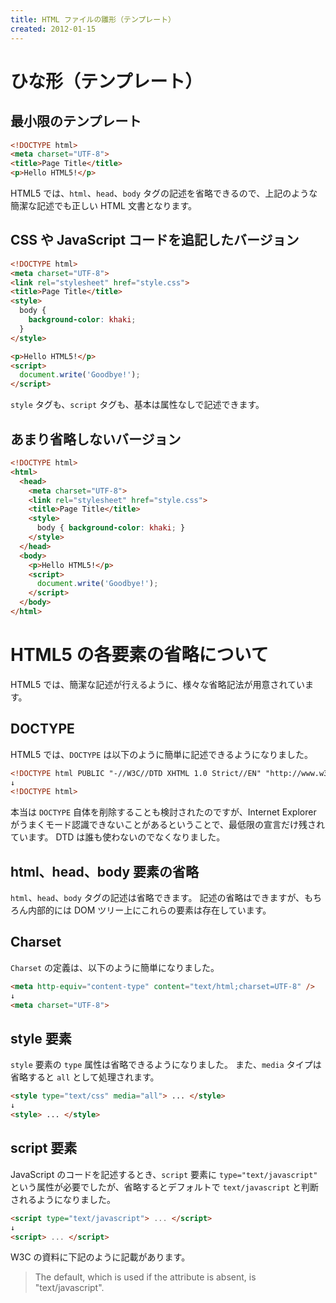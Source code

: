 ```yaml
---
title: HTML ファイルの雛形（テンプレート）
created: 2012-01-15
---
```


ひな形（テンプレート）
====

最小限のテンプレート
----

```html
<!DOCTYPE html>
<meta charset="UTF-8">
<title>Page Title</title>
<p>Hello HTML5!</p>
```

HTML5 では、`html`、`head`、`body` タグの記述を省略できるので、上記のような簡潔な記述でも正しい HTML 文書となります。


CSS や JavaScript コードを追記したバージョン
----

```html
<!DOCTYPE html>
<meta charset="UTF-8">
<link rel="stylesheet" href="style.css">
<title>Page Title</title>
<style>
  body {
    background-color: khaki;
  }
</style>

<p>Hello HTML5!</p>
<script>
  document.write('Goodbye!');
</script>
```

`style` タグも、`script` タグも、基本は属性なしで記述できます。


あまり省略しないバージョン
----

```html
<!DOCTYPE html>
<html>
  <head>
    <meta charset="UTF-8">
    <link rel="stylesheet" href="style.css">
    <title>Page Title</title>
    <style>
      body { background-color: khaki; }
    </style>
  </head>
  <body>
    <p>Hello HTML5!</p>
    <script>
      document.write('Goodbye!');
    </script>
  </body>
</html>
```

HTML5 の各要素の省略について
====

HTML5 では、簡潔な記述が行えるように、様々な省略記法が用意されています。

DOCTYPE
----

HTML5 では、`DOCTYPE` は以下のように簡単に記述できるようになりました。

```html
<!DOCTYPE html PUBLIC "-//W3C//DTD XHTML 1.0 Strict//EN" "http://www.w3.org/TR/xhtml1/DTD/xhtml1-strict.dtd">
↓
<!DOCTYPE html>
```

本当は `DOCTYPE` 自体を削除することも検討されたのですが、Internet Explorer がうまくモード認識できないことがあるということで、最低限の宣言だけ残されています。
DTD は誰も使わないのでなくなりました。

html、head、body 要素の省略
----

`html`、`head`、`body` タグの記述は省略できます。
記述の省略はできますが、もちろん内部的には DOM ツリー上にこれらの要素は存在しています。

Charset
----

`Charset` の定義は、以下のように簡単になりました。

```html
<meta http-equiv="content-type" content="text/html;charset=UTF-8" />
↓
<meta charset="UTF-8">
```

style 要素
----

`style` 要素の `type` 属性は省略できるようになりました。
また、`media` タイプは省略すると `all` として処理されます。

```html
<style type="text/css" media="all"> ... </style>
↓
<style> ... </style>
```

script 要素
----

JavaScript のコードを記述するとき、`script` 要素に `type="text/javascript"` という属性が必要でしたが、省略するとデフォルトで `text/javascript` と判断されるようになりました。

```html
<script type="text/javascript"> ... </script>
↓
<script> ... </script>
```

W3C の資料に下記のように記載があります。

> The default, which is used if the attribute is absent, is "text/javascript".

